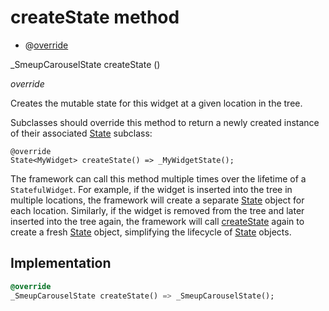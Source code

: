 


# createState method







- @[override](https://api.flutter.dev/flutter/dart-core/override-constant.html)

_SmeupCarouselState createState
()

_override_



<p>Creates the mutable state for this widget at a given location in the tree.</p>
<p>Subclasses should override this method to return a newly created
instance of their associated <a href="https://api.flutter.dev/flutter/widgets/State-class.html">State</a> subclass:</p>
<pre class="language-dart"><code class="language-dart">@override
State&lt;MyWidget&gt; createState() =&gt; _MyWidgetState();
</code></pre>
<p>The framework can call this method multiple times over the lifetime of
a <code>StatefulWidget</code>. For example, if the widget is inserted into the tree
in multiple locations, the framework will create a separate <a href="https://api.flutter.dev/flutter/widgets/State-class.html">State</a> object
for each location. Similarly, if the widget is removed from the tree and
later inserted into the tree again, the framework will call <a href="../../smeup_widgets_smeup_carousel/SmeupCarousel/createState.md">createState</a>
again to create a fresh <a href="https://api.flutter.dev/flutter/widgets/State-class.html">State</a> object, simplifying the lifecycle of
<a href="https://api.flutter.dev/flutter/widgets/State-class.html">State</a> objects.</p>



## Implementation

```dart
@override
_SmeupCarouselState createState() => _SmeupCarouselState();
```







